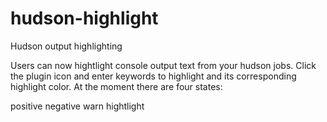 hudson-highlight
================

Hudson output highlighting

Users can now hightlight console output text from your hudson jobs.
Click the plugin icon and enter keywords to highlight and its
corresponding highlight color. At the moment there are four states:

positive
negative
warn
hightlight
